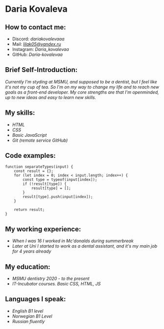 
# Daria Kovaleva

## How to contact me:
* Discord: *dariakovalevaaa*
* Mail: *lilak05@yandex.ru*
* Instagram: *Daria_kovalevaa*
* GitHub: *Daria-kovalevaa*
## Brief Self-Introduction:
*Currently I'm styding at MSMU, and supposed to be a dentist, but I feel like it's not my cup of tea. So I'm on my way to change my life and to reach new goals as a front-end developer. My core strengths are that I'm openminded, up to new ideas and easy to learn new skills.*
## My skills:
* *HTML*
* *CSS*
* *Basic JavaScript*
* *Git (remote service GitHub)*
## Code examples:

``` 
function separateTypes(input) {
    const result = {}; 
    for (let index = 0; index < input.length; index++) {
        const type = typeof(input[index]);
        if (!result[type]) {
            result[type] = [];
        }
        result[type].push(input[index]);
    }

    return result; 
}
```

## My working experience:
* *When I was 16 I worked in Mc'donalds during summerbreak*
* *Later at Uni I started to work as a dental assistant, and it's my main job for 4 years already*

## My education:
 * *MSMU dentistry 2020 - to the present*
 * *IT-Incubator courses. Basic CSS, HTML, JS*

## Languages I speak:
  * *English B1 level*
  * *Norwegian B1 Level*
  * *Russian fluently*


